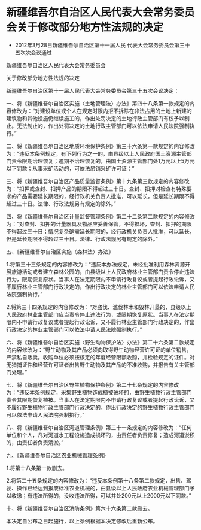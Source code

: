 # 新疆维吾尔自治区人民代表大会常务委员会关于修改部分地方性法规的决定

- 2012年3月28日新疆维吾尔自治区第十一届人民
  代表大会常务委员会第三十五次次会议通过

<!-- INFO END -->

新疆维吾尔自治区人民代表大会常务委员会

关于修改部分地方性法规的决定

新疆维吾尔自治区第十一届人民代表大会常务委员会第三十五次会议决定：

一、将《新疆维吾尔自治区实施〈土地管理法〉办法》第四十八条第一款规定的内容修改为：“对建设单位或个人在规定时限内拒不拆除在非法占用的土地上新建的建筑物和其他设施仍继续施工的，作出处罚决定的土地行政主管部门有权予以制止。无法制止的，作出处罚决定的土地行政主管部门可以依法申请人民法院强制执行。”

二、将《新疆维吾尔自治区地质环境保护条例》第三十六条第一款规定的内容修改为：“违反本条例规定，有下列行为之一的，由县级以上人民政府国土资源主管部门责令限期治理恢复；逾期不治理恢复的，由国土资源主管部门处1万元以上5万元以下罚款；从事采矿活动的，可依法吊销采矿许可证：”

三、将《新疆维吾尔自治区产品质量监督条例》第十九条第三款规定的内容修改为：“扣押或查封、扣押产品的期限不得超过三十日。查封、扣押对检查有特殊要求的产品需要延长期限的，经行政机关负责人批准，可以延长，但是延长期限不得超过三十日。法律、行政法规另有规定的除外。”

四、将《新疆维吾尔自治区计量监督管理条例》第二十二条第二款规定的内容修改为：“对查封、扣押的计量器具及物品应妥善保管，不得损坏，查封、扣押的期限不得超过三十日；情况复杂确需延长期限的，经行政机关负责人批准，可以延长，但是延长期限不得超过三十日。法律、行政法规另有规定的除外。”

五、《新疆维吾尔自治区实施〈森林法〉办法》

1.将第三十三条规定的内容修改为：“违反本办法规定，未经批准利用森林资源开展旅游活动或者建立森林公园的，由县级以上人民政府林业主管部门责令停止违法行为，限期恢复原状。当事人在法定期限内不申请行政复议或者提起行政讼诉，又不履行林业主管部门行政决定的，作出行政决定的林业主管部门可以依法申请人民法院强制执行。”

2.将第三十四条规定的内容修改为：“对盗伐、滥伐林木和毁林开垦的，县级以上人民政府林业主管部门应当责令停止违法行为，或限期恢复原状。当事人在法定期限内不申请行政复议或者提起行政讼诉，又不履行林业主管部门行政决定的，作出行政决定的林业主管部门可以依法申请人民法院强制执行。”

六、将《新疆维吾尔自治区实施〈野生动物保护法〉办法》第二十六条第二款规定的内容修改为：“野生动物及其产品必须向取得野生动物经营许可证的单位销售，严禁私自贩卖。收购单位必须按核定的年度经营限额收购，并检验规定的证件。对无猎捕证件和经营许可证者出售野生动物及其产品的不准收购，并报告有关主管部门处理。”

七、将《新疆维吾尔自治区野生植物保护条例》第二十七条规定的内容修改为：“违反本条例规定，采集野生植物造成植被破坏的，由野生植物行政主管部门责令其限期恢复植被。当事人在法定期限内不申请行政复议或者提起行政讼诉，又不履行野生植物行政主管部门行政决定的，作出行政决定的野生植物行政主管部门可以依法申请人民法院强制执行。”

八、将《新疆维吾尔自治区河道管理条例》第三十一条规定的内容修改为：“任何单位和个人，凡对河道水工程设施造成损坏的，由责任者负责修复；造成河道淤积的，由责任者负责清淤。”

九、《新疆维吾尔自治区农业机械管理条例》

1.将第十八条第一款删去。

2.将第二十五条规定的内容修改为：“违反本条例第十八条第二款规定，出售、驾驶、操作已经达到报废标准农业机械的，由县级以上人民政府农业机械管理部门予以收缴；有违法所得的，没收违法所得，可以并处200元以上2000元以下罚款。”

十、将《新疆维吾尔自治区消防条例》第六十六条第二款删去。

本决定自公布之日起施行，以上条例根据本决定修改后重新公布。
